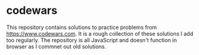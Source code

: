 # codewars
This repository contains solutions to practice problems from https://www.codewars.com.
It is a rough collection of these solutions I add too regularly.
The repository is all JavaScript and doesn't function in browser as I commnet out old solutions.
